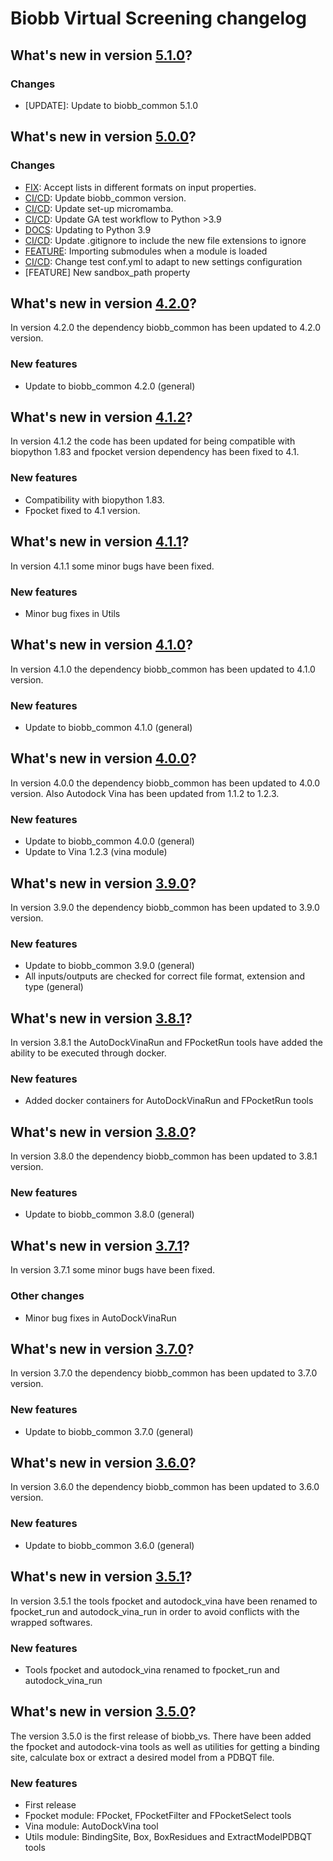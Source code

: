 # Biobb Virtual Screening changelog

## What's new in version [5.1.0](https://github.com/bioexcel/biobb_vs/releases/tag/v5.1.0)?

### Changes

* [UPDATE]: Update to biobb_common 5.1.0

## What's new in version [5.0.0](https://github.com/bioexcel/biobb_vs/releases/tag/v5.0.0)?

### Changes

* [FIX](all): Accept lists in different formats on input properties.
* [CI/CD](env.yaml): Update biobb_common version.
* [CI/CD](linting_and_testing.yml): Update set-up micromamba.
* [CI/CD](linting_and_testing): Update GA test workflow to Python >3.9
* [DOCS](.readthedocs.yaml): Updating to Python 3.9
* [CI/CD](GITIGNORE): Update .gitignore to include the new file extensions to ignore
* [FEATURE](__init__): Importing submodules when a module is loaded
* [CI/CD](conf.yml): Change test conf.yml to adapt to new settings configuration
* [FEATURE] New sandbox_path property

## What's new in version [4.2.0](https://github.com/bioexcel/biobb_vs/releases/tag/v4.2.0)?
In version 4.2.0 the dependency biobb_common has been updated to 4.2.0 version.

### New features

* Update to biobb_common 4.2.0 (general)

## What's new in version [4.1.2](https://github.com/bioexcel/biobb_vs/releases/tag/v4.1.2)?
In version 4.1.2 the code has been updated for being compatible with biopython 1.83 and fpocket version dependency has been fixed to 4.1.

### New features

* Compatibility with biopython 1.83.
* Fpocket fixed to 4.1 version.

## What's new in version [4.1.1](https://github.com/bioexcel/biobb_vs/releases/tag/v4.1.1)?
In version 4.1.1 some minor bugs have been fixed.

### New features

* Minor bug fixes in Utils

## What's new in version [4.1.0](https://github.com/bioexcel/biobb_vs/releases/tag/v4.1.0)?
In version 4.1.0 the dependency biobb_common has been updated to 4.1.0 version.

### New features

* Update to biobb_common 4.1.0 (general)

## What's new in version [4.0.0](https://github.com/bioexcel/biobb_vs/releases/tag/v4.0.0)?
In version 4.0.0 the dependency biobb_common has been updated to 4.0.0 version. Also Autodock Vina has been updated from 1.1.2 to 1.2.3.

### New features

* Update to biobb_common 4.0.0 (general)
* Update to Vina 1.2.3 (vina module)

## What's new in version [3.9.0](https://github.com/bioexcel/biobb_vs/releases/tag/v3.9.0)?
In version 3.9.0 the dependency biobb_common has been updated to 3.9.0 version.

### New features

* Update to biobb_common 3.9.0 (general)
* All inputs/outputs are checked for correct file format, extension and type (general)

## What's new in version [3.8.1](https://github.com/bioexcel/biobb_vs/releases/tag/v3.8.1)?
In version 3.8.1 the AutoDockVinaRun and FPocketRun tools have added the ability to be executed through docker.

### New features

* Added docker containers for AutoDockVinaRun and FPocketRun tools

## What's new in version [3.8.0](https://github.com/bioexcel/biobb_vs/releases/tag/v3.8.0)?
In version 3.8.0 the dependency biobb_common has been updated to 3.8.1 version.

### New features

* Update to biobb_common 3.8.0 (general)

## What's new in version [3.7.1](https://github.com/bioexcel/biobb_vs/releases/tag/v3.7.1)?
In version 3.7.1 some minor bugs have been fixed.

### Other changes

* Minor bug fixes in AutoDockVinaRun

## What's new in version [3.7.0](https://github.com/bioexcel/biobb_vs/releases/tag/v3.7.0)?
In version 3.7.0 the dependency biobb_common has been updated to 3.7.0 version.

### New features

* Update to biobb_common 3.7.0 (general)

## What's new in version [3.6.0](https://github.com/bioexcel/biobb_vs/releases/tag/v3.6.0)?
In version 3.6.0 the dependency biobb_common has been updated to 3.6.0 version.

### New features

* Update to biobb_common 3.6.0 (general)

## What's new in version [3.5.1](https://github.com/bioexcel/biobb_vs/releases/tag/v3.5.1)?
In version 3.5.1 the tools fpocket and autodock_vina have been renamed to fpocket_run and autodock_vina_run in order to avoid conflicts with the wrapped softwares.

### New features

* Tools fpocket and autodock_vina renamed to fpocket_run and autodock_vina_run

## What's new in version [3.5.0](https://github.com/bioexcel/biobb_vs/releases/tag/v3.5.0)?
The version 3.5.0 is the first release of biobb_vs. There have been added the fpocket and autodock-vina tools as well as utilities for getting a binding site, calculate box or extract a desired model from a PDBQT file.

### New features

* First release
* Fpocket module: FPocket, FPocketFilter and FPocketSelect tools
* Vina module: AutoDockVina tool
* Utils module: BindingSite, Box, BoxResidues and ExtractModelPDBQT tools
